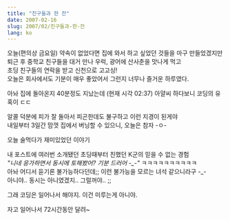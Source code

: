 ```yaml
---
title: "친구들과 한 잔"
date: 2007-02-16
slug: 2007/02/친구들과-한-잔
lang: ko
---
```


오늘(편의상 금요일) 약속이 없었다면 집에 와서 하고 싶었던 것들을 마구 만들었겠지만  
퇴근 후 중학교 친구들을 대거 만나 우럭, 광어에 산사춘을 맛나게 먹고   
초딩 친구들의 연락을 받고 신천으로 고고싱!   
오늘은 회사에서도 기분이 매우 좋았어서 그런지 너무나 즐거운 하루였다.

아놔 집에 돌아온지 40분정도 지났는데 (현재 시각 02:37) 아얄씨 하다보니 코딩의 유혹이 ㄷㄷ  

알콜 덕분에 피가 잘 돌아서 피곤한데도 불구하고 이런 지경이 된게야  
내일부터 3일간 맘껏 집에서 버닝할 수 있으니, 오늘은 참자 -ㅇ-

오늘 술먹다가 재미있었던 이야기

내 포스트에 여러번 소개됐던 초딩때부터 친했던 K군의 믿을 수 없는 경험  
*"니네 응가하면서 동시에 토해봤어? 기분 드러어 -_-"* ㅋㅋㅋㅋㅋㅋㅋㅋㅋㅋ  
아놔 어디서 듣기론 불가능하다던데;; 이런 불가능을 모르는 녀석 같으니라구 -_-  
아니야.. 동시는 아니였겠지.. 그럴꺼야.. ;;

그래 코딩은 일어나서 해야지. 이건 미루는게 아니야.

자고 일어나서 72시간동안 달려~

